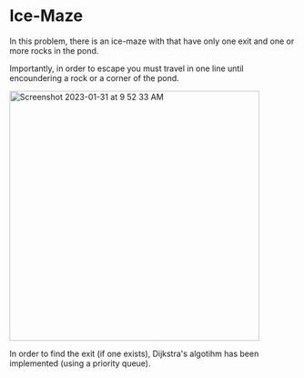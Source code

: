 # Ice-Maze

In this problem, there is an ice-maze with that have only one exit and one or more rocks in the pond.

Importantly, in order to escape you must travel in one line until encoundering a rock or a corner of the pond.

<img width="439" alt="Screenshot 2023-01-31 at 9 52 33 AM" src="https://user-images.githubusercontent.com/49656095/215794027-ae5a21c4-826f-4936-8268-8da7add653cc.png">

In order to find the exit (if one exists), Dijkstra's algotihm has been implemented (using a priority queue).
